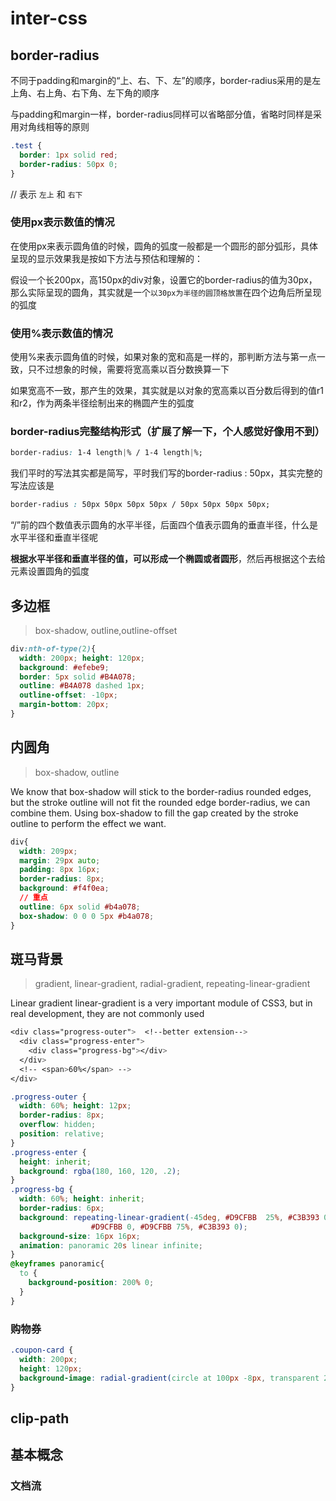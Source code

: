 # inter-css

## border-radius

不同于padding和margin的“上、右、下、左”的顺序，border-radius采用的是左上角、右上角、右下角、左下角的顺序

与padding和margin一样，border-radius同样可以省略部分值，省略时同样是采用对角线相等的原则

```css
.test {
  border: 1px solid red;
  border-radius: 50px 0;
}
```

// 表示 `左上` 和 `右下`

### 使用px表示数值的情况

在使用px来表示圆角值的时候，圆角的弧度一般都是一个圆形的部分弧形，具体呈现的显示效果我是按如下方法与预估和理解的：

假设一个长200px，高150px的div对象，设置它的border-radius的值为30px，那么实际呈现的圆角，其实就是一个`以30px为半径的圆顶格放置`在四个边角后所呈现的弧度

### 使用%表示数值的情况

使用%来表示圆角值的时候，如果对象的宽和高是一样的，那判断方法与第一点一致，只不过想象的时候，需要将宽高乘以百分数换算一下

如果宽高不一致，那产生的效果，其实就是以对象的宽高乘以百分数后得到的值r1和r2，作为两条半径绘制出来的椭圆产生的弧度

### border-radius完整结构形式（扩展了解一下，个人感觉好像用不到）

```css
border-radius: 1-4 length|% / 1-4 length|%;
```

我们平时的写法其实都是简写，平时我们写的border-radius : 50px，其实完整的写法应该是

```css
border-radius : 50px 50px 50px 50px / 50px 50px 50px 50px;
```

“/”前的四个数值表示圆角的水平半径，后面四个值表示圆角的垂直半径，什么是水平半径和垂直半径呢

**根据水平半径和垂直半径的值，可以形成一个椭圆或者圆形**，然后再根据这个去给元素设置圆角的弧度

## 多边框

> box-shadow, outline,outline-offset

```css
div:nth-of-type(2){
  width: 200px; height: 120px;
  background: #efebe9;
  border: 5px solid #B4A078;
  outline: #B4A078 dashed 1px;
  outline-offset: -10px;
  margin-bottom: 20px;
}
```

## 内圆角

> box-shadow, outline

We know that box-shadow will stick to the border-radius rounded edges, but the stroke outline will not fit the rounded edge border-radius, we can combine them.
Using box-shadow to fill the gap created by the stroke outline to perform the effect we want.

```css
div{
  width: 209px;
  margin: 29px auto;
  padding: 8px 16px;
  border-radius: 8px;
  background: #f4f0ea;
  // 重点
  outline: 6px solid #b4a078;
  box-shadow: 0 0 0 5px #b4a078;
}
```

## 斑马背景

> gradient, linear-gradient, radial-gradient, repeating-linear-gradient

Linear gradient linear-gradient is a very important module of CSS3, but in real development, they are not commonly used

```css
<div class="progress-outer">  <!--better extension-->
  <div class="progress-enter">
    <div class="progress-bg"></div>
  </div>
  <!-- <span>60%</span> -->
</div>

.progress-outer {
  width: 60%; height: 12px;
  border-radius: 8px;
  overflow: hidden;
  position: relative;
}
.progress-enter {
  height: inherit;
  background: rgba(180, 160, 120, .2);
}
.progress-bg {
  width: 60%; height: inherit;
  border-radius: 6px;
  background: repeating-linear-gradient(-45deg, #D9CFBB  25%, #C3B393 0, #C3B393 50%,
                  #D9CFBB 0, #D9CFBB 75%, #C3B393 0);
  background-size: 16px 16px;
  animation: panoramic 20s linear infinite;
}
@keyframes panoramic{
  to {
    background-position: 200% 0;
  }
}
```

### 购物券

```css
.coupon-card {
  width: 200px;
  height: 120px;
  background-image: radial-gradient(circle at 100px -8px, transparent 20px, #b4a078 21px);
}
```

## clip-path

## 基本概念

### 文档流